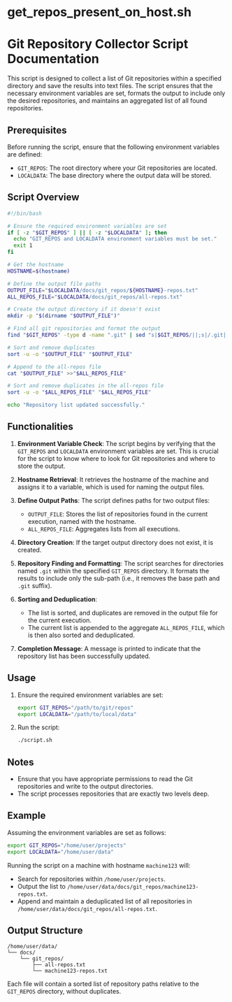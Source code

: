 # get_repos_present_on_host.sh

# Git Repository Collector Script Documentation

This script is designed to collect a list of Git repositories within a specified directory and save the results into text files. The script ensures that the necessary environment variables are set, formats the output to include only the desired repositories, and maintains an aggregated list of all found repositories.

## Prerequisites

Before running the script, ensure that the following environment variables are defined:

- `GIT_REPOS`: The root directory where your Git repositories are located.
- `LOCALDATA`: The base directory where the output data will be stored.

## Script Overview

```bash
#!/bin/bash

# Ensure the required environment variables are set
if [ -z "$GIT_REPOS" ] || [ -z "$LOCALDATA" ]; then
  echo "GIT_REPOS and LOCALDATA environment variables must be set."
  exit 1
fi

# Get the hostname
HOSTNAME=$(hostname)

# Define the output file paths
OUTPUT_FILE="$LOCALDATA/docs/git_repos/${HOSTNAME}-repos.txt"
ALL_REPOS_FILE="$LOCALDATA/docs/git_repos/all-repos.txt"

# Create the output directory if it doesn't exist
mkdir -p "$(dirname "$OUTPUT_FILE")"

# Find all git repositories and format the output
find "$GIT_REPOS" -type d -name ".git" | sed "s|$GIT_REPOS/||;s|/.git||" | awk -F/ 'NF==2' >"$OUTPUT_FILE"

# Sort and remove duplicates
sort -u -o "$OUTPUT_FILE" "$OUTPUT_FILE"

# Append to the all-repos file
cat "$OUTPUT_FILE" >>"$ALL_REPOS_FILE"

# Sort and remove duplicates in the all-repos file
sort -u -o "$ALL_REPOS_FILE" "$ALL_REPOS_FILE"

echo "Repository list updated successfully."
```

## Functionalities

1. **Environment Variable Check**: The script begins by verifying that the `GIT_REPOS` and `LOCALDATA` environment variables are set. This is crucial for the script to know where to look for Git repositories and where to store the output.

2. **Hostname Retrieval**: It retrieves the hostname of the machine and assigns it to a variable, which is used for naming the output files.

3. **Define Output Paths**: The script defines paths for two output files:
   - `OUTPUT_FILE`: Stores the list of repositories found in the current execution, named with the hostname.
   - `ALL_REPOS_FILE`: Aggregates lists from all executions.

4. **Directory Creation**: If the target output directory does not exist, it is created.

5. **Repository Finding and Formatting**: The script searches for directories named `.git` within the specified `GIT_REPOS` directory. It formats the results to include only the sub-path (i.e., it removes the base path and `.git` suffix).

6. **Sorting and Deduplication**:
   - The list is sorted, and duplicates are removed in the output file for the current execution.
   - The current list is appended to the aggregate `ALL_REPOS_FILE`, which is then also sorted and deduplicated.

7. **Completion Message**: A message is printed to indicate that the repository list has been successfully updated.

## Usage

1. Ensure the required environment variables are set:
    ```bash
    export GIT_REPOS="/path/to/git/repos"
    export LOCALDATA="/path/to/local/data"
    ```

2. Run the script:
    ```bash
    ./script.sh
    ```

## Notes

- Ensure that you have appropriate permissions to read the Git repositories and write to the output directories.
- The script processes repositories that are exactly two levels deep.

## Example

Assuming the environment variables are set as follows:
```bash
export GIT_REPOS="/home/user/projects"
export LOCALDATA="/home/user/data"
```

Running the script on a machine with hostname `machine123` will:
- Search for repositories within `/home/user/projects`.
- Output the list to `/home/user/data/docs/git_repos/machine123-repos.txt`.
- Append and maintain a deduplicated list of all repositories in `/home/user/data/docs/git_repos/all-repos.txt`. 

## Output Structure

```
/home/user/data/
└── docs/
    └── git_repos/
        ├── all-repos.txt
        └── machine123-repos.txt
```

Each file will contain a sorted list of repository paths relative to the `GIT_REPOS` directory, without duplicates.
